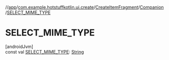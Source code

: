 //[app](../../../../index.md)/[com.example.hotstuffkotlin.ui.create](../../index.md)/[CreateItemFragment](../index.md)/[Companion](index.md)/[SELECT_MIME_TYPE](-s-e-l-e-c-t_-m-i-m-e_-t-y-p-e.md)

# SELECT_MIME_TYPE

[androidJvm]\
const val [SELECT_MIME_TYPE](-s-e-l-e-c-t_-m-i-m-e_-t-y-p-e.md): [String](https://kotlinlang.org/api/latest/jvm/stdlib/kotlin/-string/index.html)
